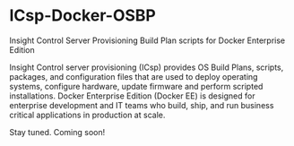 # ICsp-Docker-OSBP
Insight Control Server Provisioning Build Plan scripts for Docker Enterprise Edition

Insight Control server provisioning (ICsp) provides OS Build Plans, scripts, packages, and configuration files that are used to deploy operating systems, configure hardware, update firmware and perform scripted installations.
Docker Enterprise Edition (Docker EE) is designed for enterprise development and IT teams who build, ship, and run business critical applications in production at scale. 

Stay tuned. Coming soon!
